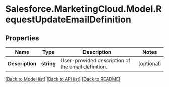 # Salesforce.MarketingCloud.Model.RequestUpdateEmailDefinition
## Properties

Name | Type | Description | Notes
------------ | ------------- | ------------- | -------------
**Description** | **string** | User-provided description of the email definition. | [optional] 

[[Back to Model list]](../README.md#documentation-for-models) [[Back to API list]](../README.md#documentation-for-api-endpoints) [[Back to README]](../README.md)

